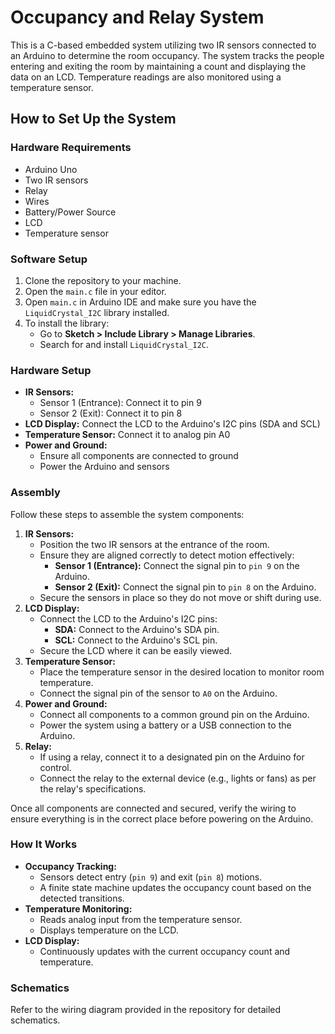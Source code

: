 <h1>Occupancy and Relay System</h1>
<p>
This is a C-based embedded system utilizing two IR sensors connected to an Arduino to determine the room occupancy. The system tracks the people entering and exiting the room by maintaining a count and displaying the data on an LCD. Temperature readings are also monitored using a temperature sensor.
</p>

<h2>How to Set Up the System</h2>

<h3>Hardware Requirements</h3>
<ul>
  <li>Arduino Uno</li>
  <li>Two IR sensors</li>
  <li>Relay</li>
  <li>Wires</li>
  <li>Battery/Power Source</li>
  <li>LCD</li>
  <li>Temperature sensor</li>
</ul>

<h3>Software Setup</h3>
<ol>
  <li>Clone the repository to your machine.</li>
  <li>Open the <code>main.c</code> file in your editor.</li>
  <li>Open <code>main.c</code> in Arduino IDE and make sure you have the <code>LiquidCrystal_I2C</code> library installed.</li>
  <li>To install the library:
    <ul>
      <li>Go to <strong>Sketch > Include Library > Manage Libraries</strong>.</li>
      <li>Search for and install <code>LiquidCrystal_I2C</code>.</li>
    </ul>
  </li>
</ol>

<h3>Hardware Setup</h3>
<ul>
  <li><strong>IR Sensors:</strong>
    <ul>
      <li>Sensor 1 (Entrance): Connect it to pin 9</li>
      <li>Sensor 2 (Exit): Connect it to pin 8</li>
    </ul>
  </li>
  <li><strong>LCD Display:</strong> Connect the LCD to the Arduino's I2C pins (SDA and SCL)</li>
  <li><strong>Temperature Sensor:</strong> Connect it to analog pin A0</li>
  <li><strong>Power and Ground:</strong>
    <ul>
      <li>Ensure all components are connected to ground</li>
      <li>Power the Arduino and sensors</li>
    </ul>
  </li>
</ul>

<h3>Assembly</h3>
<p>
Follow these steps to assemble the system components:
</p>

<ol>
  <li><strong>IR Sensors:</strong>
    <ul>
      <li>Position the two IR sensors at the entrance of the room.</li>
      <li>Ensure they are aligned correctly to detect motion effectively:
        <ul>
          <li><strong>Sensor 1 (Entrance):</strong> Connect the signal pin to <code>pin 9</code> on the Arduino.</li>
          <li><strong>Sensor 2 (Exit):</strong> Connect the signal pin to <code>pin 8</code> on the Arduino.</li>
        </ul>
      </li>
      <li>Secure the sensors in place so they do not move or shift during use.</li>
    </ul>
  </li>
  <li><strong>LCD Display:</strong>
    <ul>
      <li>Connect the LCD to the Arduino's I2C pins:
        <ul>
          <li><strong>SDA:</strong> Connect to the Arduino's SDA pin.</li>
          <li><strong>SCL:</strong> Connect to the Arduino's SCL pin.</li>
        </ul>
      </li>
      <li>Secure the LCD where it can be easily viewed.</li>
    </ul>
  </li>
  <li><strong>Temperature Sensor:</strong>
    <ul>
      <li>Place the temperature sensor in the desired location to monitor room temperature.</li>
      <li>Connect the signal pin of the sensor to <code>A0</code> on the Arduino.</li>
    </ul>
  </li>
  <li><strong>Power and Ground:</strong>
    <ul>
      <li>Connect all components to a common ground pin on the Arduino.</li>
      <li>Power the system using a battery or a USB connection to the Arduino.</li>
    </ul>
  </li>
  <li><strong>Relay:</strong>
    <ul>
      <li>If using a relay, connect it to a designated pin on the Arduino for control.</li>
      <li>Connect the relay to the external device (e.g., lights or fans) as per the relay's specifications.</li>
    </ul>
  </li>
</ol>
<p>
Once all components are connected and secured, verify the wiring to ensure everything is in the correct place before powering on the Arduino.
</p>




<h3>How It Works</h3>
<ul>
  <li><strong>Occupancy Tracking:</strong>
    <ul>
      <li>Sensors detect entry (<code>pin 9</code>) and exit (<code>pin 8</code>) motions.</li>
      <li>A finite state machine updates the occupancy count based on the detected transitions.</li>
    </ul>
  </li>
  <li><strong>Temperature Monitoring:</strong>
    <ul>
      <li>Reads analog input from the temperature sensor.</li>
      <li>Displays temperature on the LCD.</li>
    </ul>
  </li>
  <li><strong>LCD Display:</strong>
    <ul>
      <li>Continuously updates with the current occupancy count and temperature.</li>
    </ul>
  </li>
</ul>


<h3>Schematics</h3>
<p>
Refer to the wiring diagram provided in the repository for detailed schematics.
</p>
